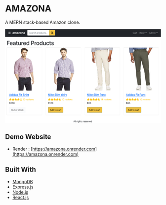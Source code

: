 # AMAZONA

A MERN stack-based Amazon clone.

![amazona](Amazona/frontend/public/images/amazona.jpg)

## Demo Website

- Render : [https://amazona.onrender.com](https://amazona.onrender.com)

## Built With

* [MongoDB](https://www.mongodb.com/)
* [Express.js](https://expressjs.com/)
* [Node.js](https://nodejs.org/en/)
* [React.js](https://reactjs.org/)
